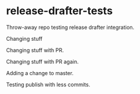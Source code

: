 # release-drafter-tests
Throw-away repo testing release drafter integration.

Changing stuff

Changing stuff with PR.

Changing stuff with PR again.

Adding a change to master.

Testing publish with less commits.

